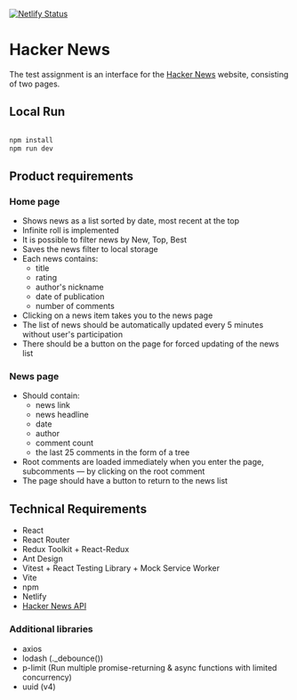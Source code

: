 [![Netlify Status](https://api.netlify.com/api/v1/badges/062ec3d4-f133-44c9-b8ea-86c27a8f1110/deploy-status)](https://app.netlify.com/sites/ta-hacker-news/deploys)

# Hacker News

The test assignment is an interface for the [Hacker News](https://news.ycombinator.com/news) website, consisting of two pages.

## Local Run

```bash

npm install
npm run dev

```

## Product requirements

### Home page

- Shows news as a list sorted by date, most recent at the top
- Infinite roll is implemented
- It is possible to filter news by New, Top, Best
- Saves the news filter to local storage
- Each news contains:
  - title
  - rating
  - author's nickname
  - date of publication
  - number of comments
- Clicking on a news item takes you to the news page
- The list of news should be automatically updated every 5 minutes without user's participation
- There should be a button on the page for forced updating of the news list

### News page

- Should contain:
  - news link
  - news headline
  - date
  - author
  - comment count
  - the last 25 comments in the form of a tree
- Root comments are loaded immediately when you enter the page, subcomments — by clicking on the root comment
- The page should have a button to return to the news list

## Technical Requirements

- React
- React Router
- Redux Toolkit + React-Redux
- Ant Design
- Vitest + React Testing Library + Mock Service Worker
- Vite
- npm
- Netlify
- [Hacker News API](https://github.com/HackerNews/API)

### Additional libraries

- axios
- lodash (.\_debounce())
- p-limit (Run multiple promise-returning & async functions with limited concurrency)
- uuid (v4)
